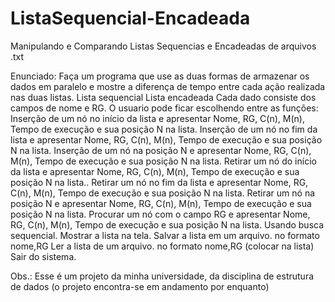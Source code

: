 # ListaSequencial-Encadeada
Manipulando e Comparando Listas Sequencias e Encadeadas de arquivos .txt

Enunciado:
Faça um programa que use as duas formas de armazenar os dados em paralelo e mostre a diferença de tempo entre cada ação realizada nas duas listas.
Lista sequencial
Lista encadeada
Cada dado consiste dos campos de nome e RG.
O usuario pode ficar escolhendo entre as funções:
Inserção de um nó no início da lista e apresentar Nome, RG, C(n), M(n), Tempo de execução e sua posição N na lista.
Inserção de um nó no fim da lista e apresentar Nome, RG, C(n), M(n), Tempo de execução e sua posição N na lista.
Inserção de um nó na posição N e apresentar Nome, RG, C(n), M(n), Tempo de execução e sua posição N na lista.
Retirar um nó do início da lista e apresentar Nome, RG, C(n), M(n), Tempo de execução e sua posição N na lista..
Retirar um nó no fim da lista e apresentar Nome, RG, C(n), M(n), Tempo de execução e sua posição N na lista.
Retirar um nó na posição N e apresentar Nome, RG, C(n), M(n), Tempo de execução e sua posição N na lista.
Procurar um nó com o campo RG e apresentar Nome, RG, C(n), M(n), Tempo de execução e sua posição N na lista.
Usando busca sequencial.
Mostrar a lista na tela.
Salvar a lista em um arquivo.
no formato nome,RG
Ler a lista de um arquivo.
no formato nome,RG
(colocar na lista)
Sair do sistema.

Obs.: Esse é um projeto da minha universidade, da disciplina de estrutura de dados (o projeto encontra-se em andamento por enquanto)
